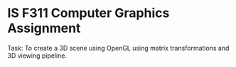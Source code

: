 # IS F311 Computer Graphics Assignment

Task: To create a 3D scene using OpenGL using matrix transformations and 3D viewing pipeline.
